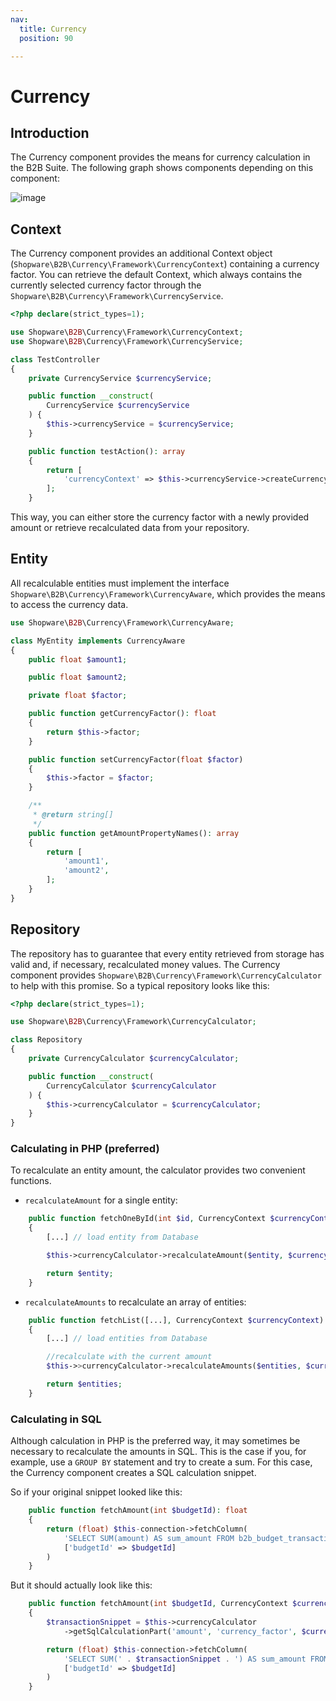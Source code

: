 ```yaml
---
nav:
  title: Currency
  position: 90

---
```


# Currency

## Introduction

The Currency component provides the means for currency calculation in the B2B Suite. The following graph shows components depending on this component:

![image](../../../../../../assets/currency-usage.svg)

## Context

The Currency component provides an additional Context object (`Shopware\B2B\Currency\Framework\CurrencyContext`) containing a currency factor.
You can retrieve the default Context, which always contains the currently selected currency factor through the `Shopware\B2B\Currency\Framework\CurrencyService`.

```php
<?php declare(strict_types=1);

use Shopware\B2B\Currency\Framework\CurrencyContext;
use Shopware\B2B\Currency\Framework\CurrencyService;

class TestController
{
    private CurrencyService $currencyService;

    public function __construct(
        CurrencyService $currencyService
    ) {
        $this->currencyService = $currencyService;
    }

    public function testAction(): array
    {
        return [
            'currencyContext' => $this->currencyService->createCurrencyContext(),
        ];
    }
```

This way, you can either store the currency factor with a newly provided amount or retrieve recalculated data from your repository.

## Entity

All recalculable entities must implement the interface `Shopware\B2B\Currency\Framework\CurrencyAware`, which provides the means to access the currency data.

```php
use Shopware\B2B\Currency\Framework\CurrencyAware;

class MyEntity implements CurrencyAware
{
    public float $amount1;

    public float $amount2;

    private float $factor;

    public function getCurrencyFactor(): float
    {
        return $this->factor;
    }

    public function setCurrencyFactor(float $factor)
    {
        $this->factor = $factor;
    }

    /**
     * @return string[]
     */
    public function getAmountPropertyNames(): array
    {
        return [
            'amount1',
            'amount2',
        ];
    }
}
```

## Repository

The repository has to guarantee that every entity retrieved from storage has valid and, if necessary, recalculated money values.
The Currency component provides `Shopware\B2B\Currency\Framework\CurrencyCalculator` to help with this promise.
So a typical repository looks like this:

```php
<?php declare(strict_types=1);

use Shopware\B2B\Currency\Framework\CurrencyCalculator;

class Repository
{
    private CurrencyCalculator $currencyCalculator;

    public function __construct(
        CurrencyCalculator $currencyCalculator
    ) {
        $this->currencyCalculator = $currencyCalculator;
    }
}
```

### Calculating in PHP (preferred)

To recalculate an entity amount, the calculator provides two convenient functions.

* `recalculateAmount` for a single entity:

```php
    public function fetchOneById(int $id, CurrencyContext $currencyContext): CurrencyAware
    {
        [...] // load entity from Database

        $this->currencyCalculator->recalculateAmount($entity, $currencyContext);

        return $entity;
    }
```

* `recalculateAmounts` to recalculate an array of entities:

```php
    public function fetchList([...], CurrencyContext $currencyContext): array
    {
        [...] // load entities from Database

        //recalculate with the current amount
        $this->>currencyCalculator->recalculateAmounts($entities, $currencyContext);

        return $entities;
    }
```

### Calculating in SQL

Although calculation in PHP is the preferred way, it may sometimes be necessary to recalculate the amounts in SQL.
This is the case if you, for example, use a `GROUP BY` statement and try to create a sum.
For this case, the Currency component creates a SQL calculation snippet.

So if your original snippet looked like this:

```php
    public function fetchAmount(int $budgetId): float
    {
        return (float) $this-connection->fetchColumn(
            'SELECT SUM(amount) AS sum_amount FROM b2b_budget_transaction WHERE budget_id=:budgetId',
            ['budgetId' => $budgetId]
        )
    }
```

But it should actually look like this:

```php
    public function fetchAmount(int $budgetId, CurrencyContext $currencyContext): float
    {
        $transactionSnippet = $this->currencyCalculator
            ->getSqlCalculationPart('amount', 'currency_factor', $currencyContext);

        return (float) $this-connection->fetchColumn(
            'SELECT SUM(' . $transactionSnippet . ') AS sum_amount FROM b2b_budget_transaction WHERE budget_id=:budgetId',
            ['budgetId' => $budgetId]
        )
    }
```
